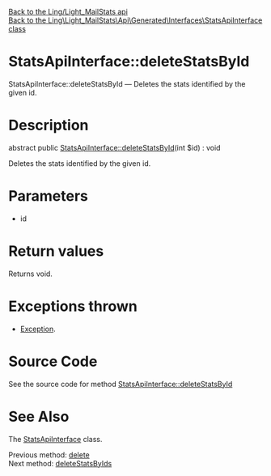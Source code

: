 [Back to the Ling/Light_MailStats api](https://github.com/lingtalfi/Light_MailStats/blob/master/doc/api/Ling/Light_MailStats.md)<br>
[Back to the Ling\Light_MailStats\Api\Generated\Interfaces\StatsApiInterface class](https://github.com/lingtalfi/Light_MailStats/blob/master/doc/api/Ling/Light_MailStats/Api/Generated/Interfaces/StatsApiInterface.md)


StatsApiInterface::deleteStatsById
================



StatsApiInterface::deleteStatsById — Deletes the stats identified by the given id.




Description
================


abstract public [StatsApiInterface::deleteStatsById](https://github.com/lingtalfi/Light_MailStats/blob/master/doc/api/Ling/Light_MailStats/Api/Generated/Interfaces/StatsApiInterface/deleteStatsById.md)(int $id) : void




Deletes the stats identified by the given id.




Parameters
================


- id

    


Return values
================

Returns void.


Exceptions thrown
================

- [Exception](http://php.net/manual/en/class.exception.php).&nbsp;







Source Code
===========
See the source code for method [StatsApiInterface::deleteStatsById](https://github.com/lingtalfi/Light_MailStats/blob/master/Api/Generated/Interfaces/StatsApiInterface.php#L241-L241)


See Also
================

The [StatsApiInterface](https://github.com/lingtalfi/Light_MailStats/blob/master/doc/api/Ling/Light_MailStats/Api/Generated/Interfaces/StatsApiInterface.md) class.

Previous method: [delete](https://github.com/lingtalfi/Light_MailStats/blob/master/doc/api/Ling/Light_MailStats/Api/Generated/Interfaces/StatsApiInterface/delete.md)<br>Next method: [deleteStatsByIds](https://github.com/lingtalfi/Light_MailStats/blob/master/doc/api/Ling/Light_MailStats/Api/Generated/Interfaces/StatsApiInterface/deleteStatsByIds.md)<br>

